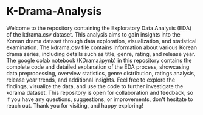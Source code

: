 # K-Drama-Analysis
Welcome to the repository containing the Exploratory Data Analysis (EDA) of the kdrama.csv dataset. This analysis aims to gain insights into the Korean drama dataset through data exploration, visualization, and statistical examination. The kdrama.csv file contains information about various Korean drama series, including details such as title, genre, rating, and release year. The google colab notebook (KDrama.ipynb) in this repository contains the complete code and detailed explanation of the EDA process, showcasing data preprocessing, overview statistics, genre distribution, ratings analysis, release year trends, and additional insights. Feel free to explore the findings, visualize the data, and use the code to further investigate the kdrama dataset. This repository is open for collaboration and feedback, so if you have any questions, suggestions, or improvements, don't hesitate to reach out. Thank you for visiting, and happy exploring!
